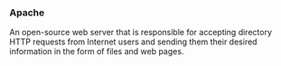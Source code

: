 ### Apache

An open-source web server that is responsible for accepting directory HTTP requests from Internet users and sending them their desired information in the form of files and web pages.
